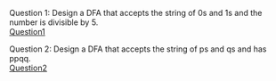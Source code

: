 Question 1: Design a DFA that accepts the string of 0s and 1s and the number is divisible by 5.<br>
[Question1](./q1.c)

Question 2: Design a DFA that accepts the string of ps and qs and has ppqq. <br>
[Question2](./q2.c)